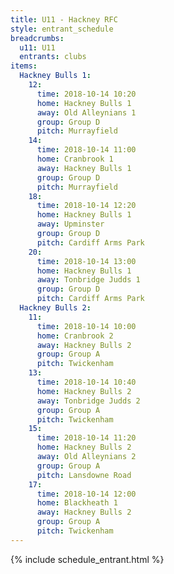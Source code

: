 ```yaml
---
title: U11 - Hackney RFC
style: entrant_schedule
breadcrumbs:
  u11: U11
  entrants: clubs
items:
  Hackney Bulls 1:
    12:
      time: 2018-10-14 10:20
      home: Hackney Bulls 1
      away: Old Alleynians 1
      group: Group D
      pitch: Murrayfield
    14:
      time: 2018-10-14 11:00
      home: Cranbrook 1
      away: Hackney Bulls 1
      group: Group D
      pitch: Murrayfield
    18:
      time: 2018-10-14 12:20
      home: Hackney Bulls 1
      away: Upminster
      group: Group D
      pitch: Cardiff Arms Park
    20:
      time: 2018-10-14 13:00
      home: Hackney Bulls 1
      away: Tonbridge Judds 1
      group: Group D
      pitch: Cardiff Arms Park
  Hackney Bulls 2:
    11:
      time: 2018-10-14 10:00
      home: Cranbrook 2
      away: Hackney Bulls 2
      group: Group A
      pitch: Twickenham
    13:
      time: 2018-10-14 10:40
      home: Hackney Bulls 2
      away: Tonbridge Judds 2
      group: Group A
      pitch: Twickenham
    15:
      time: 2018-10-14 11:20
      home: Hackney Bulls 2
      away: Old Alleynians 2
      group: Group A
      pitch: Lansdowne Road
    17:
      time: 2018-10-14 12:00
      home: Blackheath 1
      away: Hackney Bulls 2
      group: Group A
      pitch: Twickenham
---
```


{% include schedule_entrant.html %}
